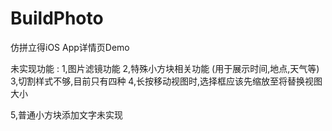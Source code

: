# BuildPhoto
仿拼立得iOS App详情页Demo

未实现功能 :
  1,图片滤镜功能
  2,特殊小方块相关功能 (用于展示时间,地点,天气等)
  3,切割样式不够,目前只有四种
  4,长按移动视图时,选择框应该先缩放至将替换视图大小

  5,普通小方块添加文字未实现
  
